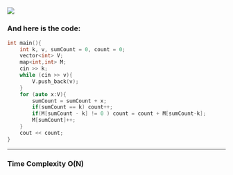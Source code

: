 ![](/images/Leetcode_Day22.png)
---
### And here is the code:

```c++
int main(){
    int k, v, sumCount = 0, count = 0;
    vector<int> V;
    map<int,int> M;
    cin >> k;
    while (cin >> v){
        V.push_back(v);
    }
    for (auto x:V){
        sumCount = sumCount + x;
        if(sumCount == k) count++;
        if(M[sumCount - k] != 0 ) count = count + M[sumCount-k];
        M[sumCount]++;
    }
    cout << count;
}
```
---
### Time Complexity O(N)

